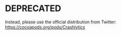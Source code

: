 # DEPRECATED
Instead, please use the official distribution from Twitter: https://cocoapods.org/pods/Crashlytics
